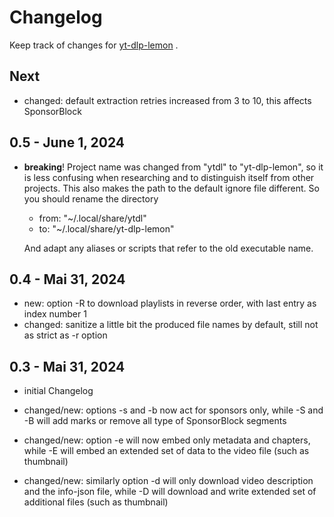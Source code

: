# Changelog

Keep track of changes for
[yt-dlp-lemon](https://github.com/thingsiplay/yt-dlp-lemon) .

## Next

- changed: default extraction retries increased from 3 to 10, this affects
  SponsorBlock

## 0.5 - June 1, 2024

- **breaking**! Project name was changed from "ytdl" to "yt-dlp-lemon", so it
  is less confusing when researching and to distinguish itself from other
  projects. This also makes the path to the default ignore file different. So you
  should rename the directory

  - from: "~/.local/share/ytdl"
  - to: "~/.local/share/yt-dlp-lemon"

  And adapt any aliases or scripts that refer to the old executable name.

## 0.4 - Mai 31, 2024

- new: option -R to download playlists in reverse order, with last entry as
  index number 1
- changed: sanitize a little bit the produced file names by default, still not
  as strict as -r option

## 0.3 - Mai 31, 2024

- initial Changelog

- changed/new: options -s and -b now act for sponsors only, while -S and -B
  will add marks or remove all type of SponsorBlock segments
- changed/new: option -e will now embed only metadata and chapters, while -E
  will embed an extended set of data to the video file (such as thumbnail)
- changed/new: similarly option -d will only download video description and the
  info-json file, while -D will download and write extended set of additional
  files (such as thumbnail)
